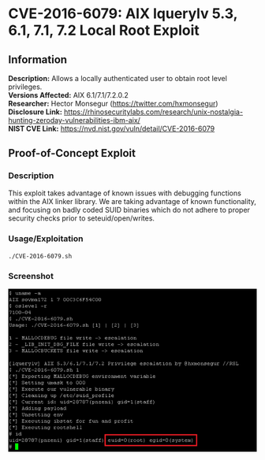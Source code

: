 # CVE-2016-6079: AIX lquerylv 5.3, 6.1, 7.1, 7.2 Local Root Exploit

## Information
**Description:** Allows a locally authenticated user to obtain root level privileges.  
**Versions Affected:** AIX 6.1/7.1/7.2.0.2  
**Researcher:** Hector Monsegur (https://twitter.com/hxmonsegur)  
**Disclosure Link:** https://rhinosecuritylabs.com/research/unix-nostalgia-hunting-zeroday-vulnerabilities-ibm-aix/  
**NIST CVE Link:** https://nvd.nist.gov/vuln/detail/CVE-2016-6079  

## Proof-of-Concept Exploit
### Description
This exploit takes advantage of known issues with debugging functions within the AIX linker library. We are taking advantage of known functionality, and focusing on badly coded SUID binaries which do not adhere to proper security checks prior to seteuid/open/writes.  

### Usage/Exploitation
`./CVE-2016-6079.sh`

### Screenshot
![Alt-text that shows up on hover](poc_image.png)